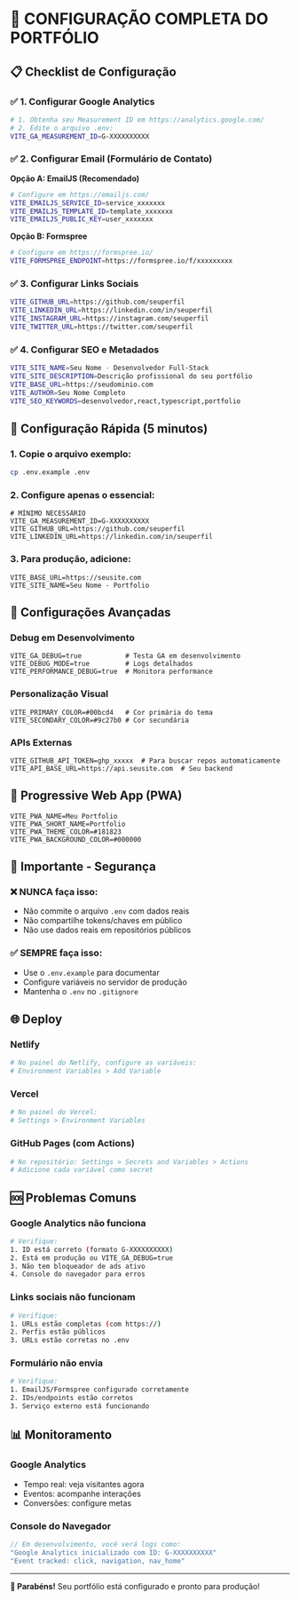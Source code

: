 # 🚀 CONFIGURAÇÃO COMPLETA DO PORTFÓLIO

## 📋 Checklist de Configuração

### ✅ 1. Configurar Google Analytics
```bash
# 1. Obtenha seu Measurement ID em https://analytics.google.com/
# 2. Edite o arquivo .env:
VITE_GA_MEASUREMENT_ID=G-XXXXXXXXXX
```

### ✅ 2. Configurar Email (Formulário de Contato)
**Opção A: EmailJS (Recomendado)**
```bash
# Configure em https://emailjs.com/
VITE_EMAILJS_SERVICE_ID=service_xxxxxxx
VITE_EMAILJS_TEMPLATE_ID=template_xxxxxxx  
VITE_EMAILJS_PUBLIC_KEY=user_xxxxxxx
```

**Opção B: Formspree**
```bash
# Configure em https://formspree.io/
VITE_FORMSPREE_ENDPOINT=https://formspree.io/f/xxxxxxxxx
```

### ✅ 3. Configurar Links Sociais
```bash
VITE_GITHUB_URL=https://github.com/seuperfil
VITE_LINKEDIN_URL=https://linkedin.com/in/seuperfil
VITE_INSTAGRAM_URL=https://instagram.com/seuperfil
VITE_TWITTER_URL=https://twitter.com/seuperfil
```

### ✅ 4. Configurar SEO e Metadados
```bash
VITE_SITE_NAME=Seu Nome - Desenvolvedor Full-Stack
VITE_SITE_DESCRIPTION=Descrição profissional do seu portfólio
VITE_BASE_URL=https://seudominio.com
VITE_AUTHOR=Seu Nome Completo
VITE_SEO_KEYWORDS=desenvolvedor,react,typescript,portfolio
```

## 🎯 Configuração Rápida (5 minutos)

### 1. Copie o arquivo exemplo:
```bash
cp .env.example .env
```

### 2. Configure apenas o essencial:
```env
# MÍNIMO NECESSÁRIO
VITE_GA_MEASUREMENT_ID=G-XXXXXXXXXX
VITE_GITHUB_URL=https://github.com/seuperfil
VITE_LINKEDIN_URL=https://linkedin.com/in/seuperfil
```

### 3. Para produção, adicione:
```env
VITE_BASE_URL=https://seusite.com
VITE_SITE_NAME=Seu Nome - Portfolio
```

## 🔧 Configurações Avançadas

### Debug em Desenvolvimento
```env
VITE_GA_DEBUG=true           # Testa GA em desenvolvimento
VITE_DEBUG_MODE=true         # Logs detalhados
VITE_PERFORMANCE_DEBUG=true  # Monitora performance
```

### Personalização Visual
```env
VITE_PRIMARY_COLOR=#00bcd4   # Cor primária do tema
VITE_SECONDARY_COLOR=#9c27b0 # Cor secundária
```

### APIs Externas
```env
VITE_GITHUB_API_TOKEN=ghp_xxxxx  # Para buscar repos automaticamente
VITE_API_BASE_URL=https://api.seusite.com  # Seu backend
```

## 📱 Progressive Web App (PWA)
```env
VITE_PWA_NAME=Meu Portfolio
VITE_PWA_SHORT_NAME=Portfolio
VITE_PWA_THEME_COLOR=#181823
VITE_PWA_BACKGROUND_COLOR=#000000
```

## 🚨 Importante - Segurança

### ❌ NUNCA faça isso:
- Não commite o arquivo `.env` com dados reais
- Não compartilhe tokens/chaves em público
- Não use dados reais em repositórios públicos

### ✅ SEMPRE faça isso:
- Use o `.env.example` para documentar
- Configure variáveis no servidor de produção
- Mantenha o `.env` no `.gitignore`

## 🌐 Deploy

### Netlify
```bash
# No painel do Netlify, configure as variáveis:
# Environment Variables > Add Variable
```

### Vercel
```bash
# No painel do Vercel:
# Settings > Environment Variables
```

### GitHub Pages (com Actions)
```yaml
# No repositório: Settings > Secrets and Variables > Actions
# Adicione cada variável como secret
```

## 🆘 Problemas Comuns

### Google Analytics não funciona
```bash
# Verifique:
1. ID está correto (formato G-XXXXXXXXXX)
2. Está em produção ou VITE_GA_DEBUG=true
3. Não tem bloqueador de ads ativo
4. Console do navegador para erros
```

### Links sociais não funcionam
```bash
# Verifique:
1. URLs estão completas (com https://)
2. Perfis estão públicos
3. URLs estão corretas no .env
```

### Formulário não envia
```bash
# Verifique:
1. EmailJS/Formspree configurado corretamente
2. IDs/endpoints estão corretos
3. Serviço externo está funcionando
```

## 📊 Monitoramento

### Google Analytics
- Tempo real: veja visitantes agora
- Eventos: acompanhe interações
- Conversões: configure metas

### Console do Navegador
```javascript
// Em desenvolvimento, você verá logs como:
"Google Analytics inicializado com ID: G-XXXXXXXXXX"
"Event tracked: click, navigation, nav_home"
```

---

**🎉 Parabéns!** Seu portfólio está configurado e pronto para produção!
